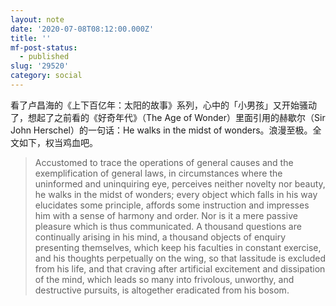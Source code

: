```yaml
---
layout: note
date: '2020-07-08T08:12:00.000Z'
title: ''
mf-post-status:
  - published
slug: '29520'
category: social
---
```

看了卢昌海的《上下百亿年：太阳的故事》系列，心中的「小男孩」又开始骚动了，想起了之前看的《好奇年代》（The Age of Wonder）里面引用的赫歇尔（Sir John Herschel）的一句话：He walks  in the midst of wonders。浪漫至极。全文如下，权当鸡血吧。

> Accustomed to trace the operations of general causes and the exemplification of general laws, in circumstances where the uninformed and uninquiring eye, perceives neither novelty nor beauty, he walks in the midst of wonders; every object which falls in his way elucidates some principle, affords some instruction and impresses him with a sense of harmony and order. Nor is it a mere passive pleasure which is thus communicated. A thousand questions are continually arising in his mind, a thousand objects of enquiry presenting themselves, which keep his faculties in constant exercise, and his thoughts perpetually on the wing, so that lassitude is excluded from his life, and that craving after artificial excitement and dissipation of the mind, which leads so many into frivolous, unworthy, and destructive pursuits, is altogether eradicated from his bosom. 
